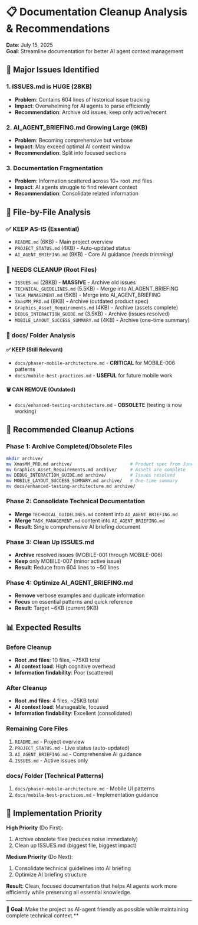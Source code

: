 # 📋 Documentation Cleanup Analysis & Recommendations

**Date**: July 15, 2025  
**Goal**: Streamline documentation for better AI agent context management

## 🚨 **Major Issues Identified**

### **1. ISSUES.md is HUGE (28KB)**
- **Problem**: Contains 604 lines of historical issue tracking
- **Impact**: Overwhelming for AI agents to parse efficiently
- **Recommendation**: Archive old issues, keep only active/recent

### **2. AI_AGENT_BRIEFING.md Growing Large (9KB)**
- **Problem**: Becoming comprehensive but verbose  
- **Impact**: May exceed optimal AI context window
- **Recommendation**: Split into focused sections

### **3. Documentation Fragmentation**
- **Problem**: Information scattered across 10+ root .md files
- **Impact**: AI agents struggle to find relevant context
- **Recommendation**: Consolidate related information

## 📁 **File-by-File Analysis**

### **✅ KEEP AS-IS** (Essential)
- `README.md` (6KB) - Main project overview
- `PROJECT_STATUS.md` (4KB) - Auto-updated status
- `AI_AGENT_BRIEFING.md` (9KB) - Core AI guidance *(needs trimming)*

### **🔄 NEEDS CLEANUP** (Root Files)
- `ISSUES.md` (28KB) - **MASSIVE** - Archive old issues
- `TECHNICAL_GUIDELINES.md` (5.5KB) - Merge into AI_AGENT_BRIEFING
- `TASK_MANAGEMENT.md` (5KB) - Merge into AI_AGENT_BRIEFING  
- `XmasMM_PRD.md` (8KB) - Archive (outdated product spec)
- `Graphics_Asset_Requirements.md` (4KB) - Archive (assets complete)
- `DEBUG_INTERACTION_GUIDE.md` (3.5KB) - Archive (issues resolved)
- `MOBILE_LAYOUT_SUCCESS_SUMMARY.md` (4KB) - Archive (one-time summary)

### **📁 docs/ Folder Analysis**

#### **✅ KEEP** (Still Relevant)
- `docs/phaser-mobile-architecture.md` - **CRITICAL** for MOBILE-006 patterns
- `docs/mobile-best-practices.md` - **USEFUL** for future mobile work

#### **🗑️ CAN REMOVE** (Outdated)
- `docs/enhanced-testing-architecture.md` - **OBSOLETE** (testing is now working)

## 🎯 **Recommended Cleanup Actions**

### **Phase 1: Archive Completed/Obsolete Files**
```bash
mkdir archive/
mv XmasMM_PRD.md archive/                      # Product spec from June
mv Graphics_Asset_Requirements.md archive/     # Assets are complete  
mv DEBUG_INTERACTION_GUIDE.md archive/         # Issues resolved
mv MOBILE_LAYOUT_SUCCESS_SUMMARY.md archive/   # One-time summary
mv docs/enhanced-testing-architecture.md archive/
```

### **Phase 2: Consolidate Technical Documentation**
- **Merge** `TECHNICAL_GUIDELINES.md` content into `AI_AGENT_BRIEFING.md`
- **Merge** `TASK_MANAGEMENT.md` content into `AI_AGENT_BRIEFING.md`
- **Result**: Single comprehensive AI briefing document

### **Phase 3: Clean Up ISSUES.md**
- **Archive** resolved issues (MOBILE-001 through MOBILE-006)
- **Keep** only MOBILE-007 (minor active issue) 
- **Result**: Reduce from 604 lines to ~50 lines

### **Phase 4: Optimize AI_AGENT_BRIEFING.md**
- **Remove** verbose examples and duplicate information
- **Focus** on essential patterns and quick reference
- **Result**: Target ~6KB (current 9KB)

## 📊 **Expected Results**

### **Before Cleanup**
- **Root .md files**: 10 files, ~75KB total
- **AI context load**: High cognitive overhead
- **Information findability**: Poor (scattered)

### **After Cleanup**  
- **Root .md files**: 4 files, ~25KB total
- **AI context load**: Manageable, focused
- **Information findability**: Excellent (consolidated)

### **Remaining Core Files**
1. `README.md` - Project overview
2. `PROJECT_STATUS.md` - Live status (auto-updated) 
3. `AI_AGENT_BRIEFING.md` - Comprehensive AI guidance
4. `ISSUES.md` - Active issues only

### **docs/ Folder** (Technical Patterns)
1. `docs/phaser-mobile-architecture.md` - Mobile UI patterns
2. `docs/mobile-best-practices.md` - Implementation guidance

## 🚀 **Implementation Priority**

**High Priority** (Do First):
1. Archive obsolete files (reduces noise immediately)
2. Clean up ISSUES.md (biggest file, biggest impact)

**Medium Priority** (Do Next):
1. Consolidate technical guidelines into AI briefing
2. Optimize AI briefing structure

**Result**: Clean, focused documentation that helps AI agents work more efficiently while preserving all essential knowledge.

---
**🎯 Goal**: Make the project as AI-agent friendly as possible while maintaining complete technical context.**

